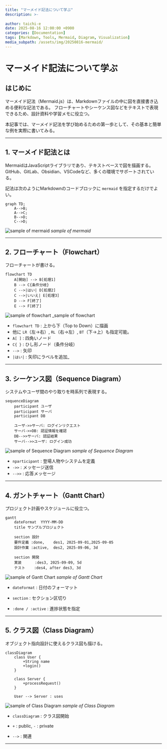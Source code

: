 ```yaml
---
title: "マーメイド記法について学ぶ"
description: >-
  
author: taichi-e
date: 2025-08-16 12:00:00 +0900
categories: [Documentation]
tags: [Markdown, Tools, Mermaid, Diagram, Visualization]
media_subpath: /assets/img/20250816-mermaid/
---
```

# マーメイド記法について学ぶ
## はじめに
マーメイド記法（Mermaid.js）は、Markdownファイルの中に図を直接書き込める便利な記法である。
フローチャートやシーケンス図などをテキストで表現できるため、設計資料や学習メモに役立つ。

本記事では、マーメイド記法を学び始めるための第一歩として、その基本と簡単な例を実際に書いてみる。

---

## 1. マーメイド記法とは
MermaidはJavaScriptライブラリであり、テキストベースで図を描画する。
GitHub、GitLab、Obsidian、VSCodeなど、多くの環境でサポートされている。

記法は次のようにMarkdownのコードブロックに `mermaid` を指定するだけでよい。

```
graph TD;
    A-->B;
    A-->C;
    B-->D;
    C-->D;
```

![sample of mermaid](sample.png)
_sample of mermaid_

---
## 2. フローチャート（Flowchart）
フローチャートが書ける。

```
flowchart TD
    A[開始] --> B[処理1]
    B --> C{条件分岐}
    C -->|はい| D[処理2]
    C -->|いいえ| E[処理3]
    D --> F[終了]
    E --> F[終了]
```

![sample of flowchart](flowchart.png)
_sample of flowchart

- `flowchart TD` : 上から下（Top to Down）に描画
- 他に `LR`（左→右）, `RL`（右→左）, `BT`（下→上）も指定可能。
- `A[ ]` : 四角いノード
- `C{ }` : ひし形ノード（条件分岐）
- `-->` : 矢印
- `|はい|` : 矢印にラベルを追加_

---
## 3. シーケンス図（Sequence Diagram）
システムやユーザ間のやり取りを時系列で表現する。

```
sequenceDiagram
    participant ユーザ
    participant サーバ
    participant DB

    ユーザ->>サーバ: ログインリクエスト
    サーバ->>DB: 認証情報を確認
    DB-->>サーバ: 認証結果
    サーバ-->>ユーザ: ログイン成功
```

![sample of Sequence Diagram](SequenceDiagram.png)
_sample of Sequence Diagram_

- `nparticipant` : 登場人物やシステムを定義
- `->>` : メッセージ送信
- `-->>` : 応答メッセージ

---
## 4. ガントチャート（Gantt Chart）
プロジェクト計画やスケジュールに役立つ。
```
gantt
    dateFormat  YYYY-MM-DD
    title サンプルプロジェクト

    section 設計
    要件定義 :done,    des1, 2025-09-01,2025-09-05
    設計作業 :active,  des2, 2025-09-06, 3d

    section 開発
    実装      :des3, 2025-09-09, 5d
    テスト    :des4, after des3, 3d
```

![sample of Gantt Chart](GanttChart.png)
_sample of Gantt Chart_

- `dateFormat` : 日付のフォーマット

- `section` : セクション区切り

- `:done / :active` : 進捗状態を指定
---
## 5. クラス図（Class Diagram）
オブジェクト指向設計に使えるクラス図も描ける。
```
classDiagram
    class User {
        +String name
        +login()
    }

    class Server {
        +processRequest()
    }

    User --> Server : uses
```

![sample of Class Diagram](ClassDiagram.png)
_sample of Class Diagram_

- `classDiagram` : クラス図開始

- `+` : public, `-` : private

- `-->` : 関連


---
